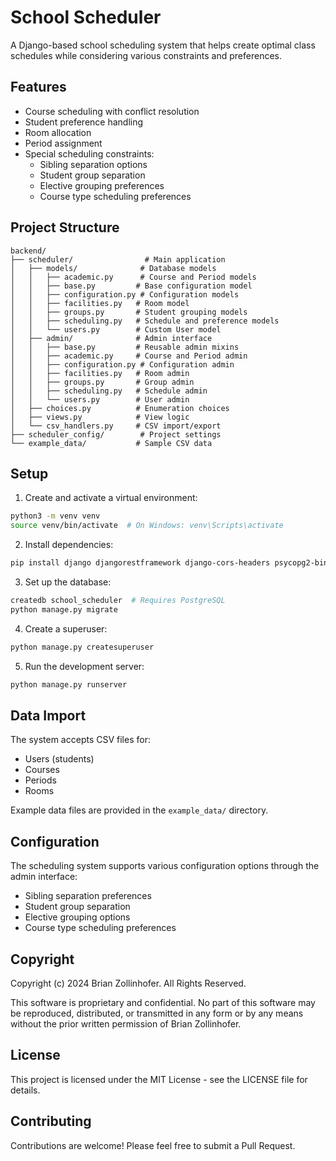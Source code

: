 # School Scheduler

A Django-based school scheduling system that helps create optimal class schedules while considering various constraints and preferences.

## Features

- Course scheduling with conflict resolution
- Student preference handling
- Room allocation
- Period assignment
- Special scheduling constraints:
  - Sibling separation options
  - Student group separation
  - Elective grouping preferences
  - Course type scheduling preferences

## Project Structure

```
backend/
├── scheduler/                # Main application
│   ├── models/              # Database models
│   │   ├── academic.py      # Course and Period models
│   │   ├── base.py         # Base configuration model
│   │   ├── configuration.py # Configuration models
│   │   ├── facilities.py   # Room model
│   │   ├── groups.py       # Student grouping models
│   │   ├── scheduling.py   # Schedule and preference models
│   │   └── users.py        # Custom User model
│   ├── admin/              # Admin interface
│   │   ├── base.py         # Reusable admin mixins
│   │   ├── academic.py     # Course and Period admin
│   │   ├── configuration.py # Configuration admin
│   │   ├── facilities.py   # Room admin
│   │   ├── groups.py       # Group admin
│   │   ├── scheduling.py   # Schedule admin
│   │   └── users.py        # User admin
│   ├── choices.py          # Enumeration choices
│   ├── views.py            # View logic
│   └── csv_handlers.py     # CSV import/export
├── scheduler_config/        # Project settings
└── example_data/           # Sample CSV data
```

## Setup

1. Create and activate a virtual environment:
```bash
python3 -m venv venv
source venv/bin/activate  # On Windows: venv\Scripts\activate
```

2. Install dependencies:
```bash
pip install django djangorestframework django-cors-headers psycopg2-binary
```

3. Set up the database:
```bash
createdb school_scheduler  # Requires PostgreSQL
python manage.py migrate
```

4. Create a superuser:
```bash
python manage.py createsuperuser
```

5. Run the development server:
```bash
python manage.py runserver
```

## Data Import

The system accepts CSV files for:
- Users (students)
- Courses
- Periods
- Rooms

Example data files are provided in the `example_data/` directory.

## Configuration

The scheduling system supports various configuration options through the admin interface:
- Sibling separation preferences
- Student group separation
- Elective grouping options
- Course type scheduling preferences

## Copyright

Copyright (c) 2024 Brian Zollinhofer. All Rights Reserved.

This software is proprietary and confidential. No part of this software may be reproduced, distributed, or transmitted in any form or by any means without the prior written permission of Brian Zollinhofer.

## License

This project is licensed under the MIT License - see the LICENSE file for details.

## Contributing

Contributions are welcome! Please feel free to submit a Pull Request. 
